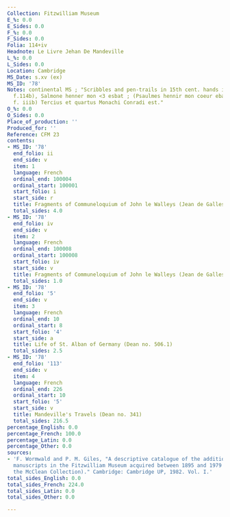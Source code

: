 ```yaml
---
Collection: Fitzwilliam Museum
E_%: 0.0
E_Sides: 0.0
F_%: 0.0
F_Sides: 0.0
Folia: 114+iv
Headnote: Le Livre Jehan De Mandeville
L_%: 0.0
L_Sides: 0.0
Location: Cambridge
MS_Date: s.xv (ex)
MS_ID: '78'
Notes: continental MS ; "Scribbles and pen-trails in 15th cent. hands include (on
  f.114b), Salmone henner mon <3 esbat ; (Psaulmes hennir mon coeur ebat?); and (on
  f. iiib) Tercius et quartus Monachi Conradi est."
O_%: 0.0
O_Sides: 0.0
Place_of_production: ''
Produced_for: ''
Reference: CFM 23
contents:
- MS_ID: '78'
  end_folio: ii
  end_side: v
  item: 1
  language: French
  ordinal_end: 100004
  ordinal_start: 100001
  start_folio: i
  start_side: r
  title: Fragments of Communeloquium of John le Walleys (Jean de Galles)
  total_sides: 4.0
- MS_ID: '78'
  end_folio: iv
  end_side: v
  item: 2
  language: French
  ordinal_end: 100008
  ordinal_start: 100008
  start_folio: iv
  start_side: v
  title: Fragments of Communeloquium of John le Walleys (Jean de Galles)
  total_sides: 1.0
- MS_ID: '78'
  end_folio: '5'
  end_side: v
  item: 3
  language: French
  ordinal_end: 10
  ordinal_start: 8
  start_folio: '4'
  start_side: a
  title: Life of St. Alban of Germany (Dean no. 506.1)
  total_sides: 2.5
- MS_ID: '78'
  end_folio: '113'
  end_side: v
  item: 4
  language: French
  ordinal_end: 226
  ordinal_start: 10
  start_folio: '5'
  start_side: v
  title: Mandeville's Travels (Dean no. 341)
  total_sides: 216.5
percentage_English: 0.0
percentage_French: 100.0
percentage_Latin: 0.0
percentage_Other: 0.0
sources:
- 'F. Wormwald and P. M. Giles, "A descriptive catalogue of the additional illuminated
  manuscripts in the Fitzwilliam Museum acquired between 1895 and 1979 (excluding
  the McClean Collection)." Cambridge: Cambridge UP, 1982. Vol. I.'
total_sides_English: 0.0
total_sides_French: 224.0
total_sides_Latin: 0.0
total_sides_Other: 0.0

---
```

